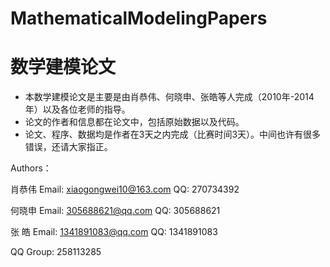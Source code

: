 # MathematicalModelingPapers
# 数学建模论文
- 本数学建模论文是主要是由肖恭伟、何晓申、张皓等人完成（2010年-2014年）以及各位老师的指导。
- 论文的作者和信息都在论文中，包括原始数据以及代码。
- 论文、程序、数据均是作者在3天之内完成（比赛时间3天）。中间也许有很多错误，还请大家指正。

Authors：

肖恭伟 Email: xiaogongwei10@163.com QQ: 270734392

何晓申 Email: 305688621@qq.com QQ: 305688621

张 皓  Email: 1341891083@qq.com QQ: 1341891083

QQ Group: 258113285 


``````````````

